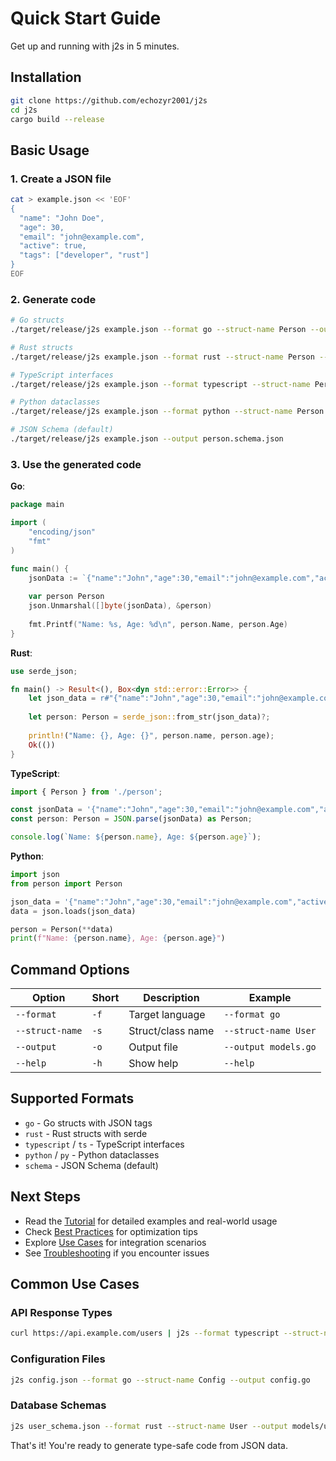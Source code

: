 # Quick Start Guide

Get up and running with j2s in 5 minutes.

## Installation

```bash
git clone https://github.com/echozyr2001/j2s
cd j2s
cargo build --release
```

## Basic Usage

### 1. Create a JSON file

```bash
cat > example.json << 'EOF'
{
  "name": "John Doe",
  "age": 30,
  "email": "john@example.com",
  "active": true,
  "tags": ["developer", "rust"]
}
EOF
```

### 2. Generate code

```bash
# Go structs
./target/release/j2s example.json --format go --struct-name Person --output person.go

# Rust structs  
./target/release/j2s example.json --format rust --struct-name Person --output person.rs

# TypeScript interfaces
./target/release/j2s example.json --format typescript --struct-name Person --output person.ts

# Python dataclasses
./target/release/j2s example.json --format python --struct-name Person --output person.py

# JSON Schema (default)
./target/release/j2s example.json --output person.schema.json
```

### 3. Use the generated code

**Go**:
```go
package main

import (
    "encoding/json"
    "fmt"
)

func main() {
    jsonData := `{"name":"John","age":30,"email":"john@example.com","active":true,"tags":["developer","rust"]}`
    
    var person Person
    json.Unmarshal([]byte(jsonData), &person)
    
    fmt.Printf("Name: %s, Age: %d\n", person.Name, person.Age)
}
```

**Rust**:
```rust
use serde_json;

fn main() -> Result<(), Box<dyn std::error::Error>> {
    let json_data = r#"{"name":"John","age":30,"email":"john@example.com","active":true,"tags":["developer","rust"]}"#;
    
    let person: Person = serde_json::from_str(json_data)?;
    
    println!("Name: {}, Age: {}", person.name, person.age);
    Ok(())
}
```

**TypeScript**:
```typescript
import { Person } from './person';

const jsonData = '{"name":"John","age":30,"email":"john@example.com","active":true,"tags":["developer","rust"]}';
const person: Person = JSON.parse(jsonData) as Person;

console.log(`Name: ${person.name}, Age: ${person.age}`);
```

**Python**:
```python
import json
from person import Person

json_data = '{"name":"John","age":30,"email":"john@example.com","active":true,"tags":["developer","rust"]}'
data = json.loads(json_data)

person = Person(**data)
print(f"Name: {person.name}, Age: {person.age}")
```

## Command Options

| Option | Short | Description | Example |
|--------|-------|-------------|---------|
| `--format` | `-f` | Target language | `--format go` |
| `--struct-name` | `-s` | Struct/class name | `--struct-name User` |
| `--output` | `-o` | Output file | `--output models.go` |
| `--help` | `-h` | Show help | `--help` |

## Supported Formats

- `go` - Go structs with JSON tags
- `rust` - Rust structs with serde
- `typescript` / `ts` - TypeScript interfaces  
- `python` / `py` - Python dataclasses
- `schema` - JSON Schema (default)

## Next Steps

- Read the [Tutorial](TUTORIAL.md) for detailed examples and real-world usage
- Check [Best Practices](BEST_PRACTICES.md) for optimization tips
- Explore [Use Cases](USE_CASES.md) for integration scenarios
- See [Troubleshooting](TROUBLESHOOTING.md) if you encounter issues

## Common Use Cases

### API Response Types
```bash
curl https://api.example.com/users | j2s --format typescript --struct-name ApiResponse
```

### Configuration Files
```bash
j2s config.json --format go --struct-name Config --output config.go
```

### Database Schemas
```bash
j2s user_schema.json --format rust --struct-name User --output models/user.rs
```

That's it! You're ready to generate type-safe code from JSON data.